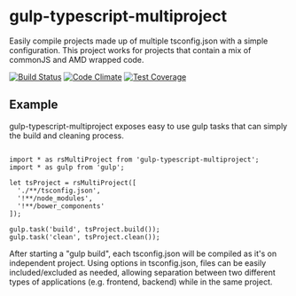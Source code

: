 gulp-typescript-multiproject
============================

Easily compile projects made up of multiple tsconfig.json with a simple configuration. This project
works for projects that contain a mix of commonJS and AMD wrapped code.

[![Build Status](https://travis-ci.org/justinm/gulp-typescript-multiproject.svg?branch=master)](https://travis-ci.org/justinm/gulp-typescript-multiproject)
  [![Code Climate](https://codeclimate.com/github/justinm/gulp-typescript-multiproject/badges/gpa.svg)](https://codeclimate.com/github/justinm/gulp-typescript-multiproject)
  [![Test Coverage](https://codeclimate.com/github/justinm/gulp-typescript-multiproject/badges/coverage.svg)](https://codeclimate.com/github/justinm/gulp-typescript-multiproject/coverage)
  
Example
-------

gulp-typescript-multiproject exposes easy to use gulp tasks that can simply the build and cleaning process.

```es6

import * as rsMultiProject from 'gulp-typescript-multiproject';
import * as gulp from 'gulp';

let tsProject = rsMultiProject([
  './**/tsconfig.json',
  '!**/node_modules',
  '!**/bower_components'
]);

gulp.task('build', tsProject.build());
gulp.task('clean', tsProject.clean());

```

After starting a "gulp build", each tsconfig.json will be compiled as it's on independent
project. Using options in tsconfig.json, files can be easily included/excluded as needed, allowing
separation between two different types of applications (e.g. frontend, backend) while in the same project. 